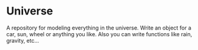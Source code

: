 # Universe
A repository for modeling everything in the universe.
Write an object for a car, sun, wheel or anything you like.
Also you can write functions like rain, gravity, etc...
